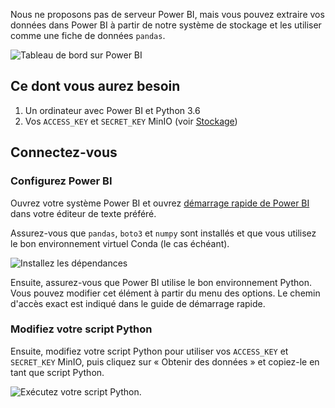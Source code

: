 Nous ne proposons pas de serveur Power BI, mais vous pouvez extraire vos données
dans Power BI à partir de notre système de stockage et les utiliser comme une
fiche de données `pandas`.

![Tableau de bord sur Power BI](../images/powerbi_dashboard.png)

## Ce dont vous aurez besoin

1. Un ordinateur avec Power BI et Python 3.6
2. Vos `ACCESS_KEY` et `SECRET_KEY` MinIO (voir [Stockage](/daaas/fr/Stockage))

## Connectez-vous

### Configurez Power BI

Ouvrez votre système Power BI et ouvrez
[démarrage rapide de Power BI](https://raw.githubusercontent.com/StatCan/jupyter-notebooks/master/querySQL/power_bi_quickstart.py)
dans votre éditeur de texte préféré.

Assurez-vous que `pandas`, `boto3` et `numpy` sont installés et que vous
utilisez le bon environnement virtuel Conda (le cas échéant).

![Installez les dépendances](../images/powerbi_cmd_prompt.png)

Ensuite, assurez-vous que Power BI utilise le bon environnement Python. Vous
pouvez modifier cet élément à partir du menu des options. Le chemin d'accès
exact est indiqué dans le guide de démarrage rapide.

### Modifiez votre script Python

Ensuite, modifiez votre script Python pour utiliser vos `ACCESS_KEY` et
`SECRET_KEY` MinIO, puis cliquez sur « Obtenir des données » et copiez-le en
tant que script Python.

![Exécutez votre script Python.](../images/powerbi_python.png)
